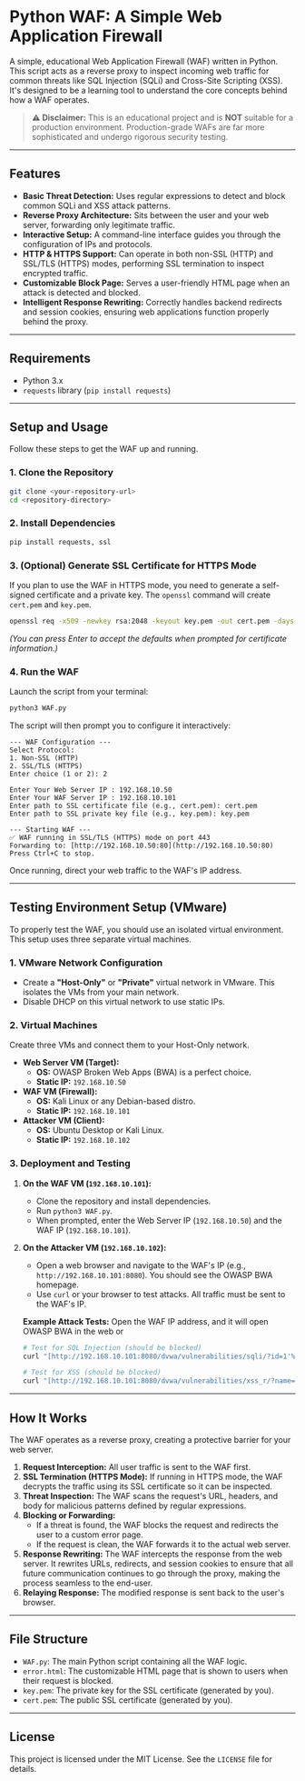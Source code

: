 # Python WAF: A Simple Web Application Firewall

A simple, educational Web Application Firewall (WAF) written in Python. This script acts as a reverse proxy to inspect incoming web traffic for common threats like SQL Injection (SQLi) and Cross-Site Scripting (XSS). It's designed to be a learning tool to understand the core concepts behind how a WAF operates.

> **⚠️ Disclaimer:** This is an educational project and is **NOT** suitable for a production environment. Production-grade WAFs are far more sophisticated and undergo rigorous security testing.

---

## Features

-   **Basic Threat Detection:** Uses regular expressions to detect and block common SQLi and XSS attack patterns.
-   **Reverse Proxy Architecture:** Sits between the user and your web server, forwarding only legitimate traffic.
-   **Interactive Setup:** A command-line interface guides you through the configuration of IPs and protocols.
-   **HTTP & HTTPS Support:** Can operate in both non-SSL (HTTP) and SSL/TLS (HTTPS) modes, performing SSL termination to inspect encrypted traffic.
-   **Customizable Block Page:** Serves a user-friendly HTML page when an attack is detected and blocked.
-   **Intelligent Response Rewriting:** Correctly handles backend redirects and session cookies, ensuring web applications function properly behind the proxy.

---

## Requirements

-   Python 3.x
-   `requests` library (`pip install requests`)

---

## Setup and Usage

Follow these steps to get the WAF up and running.

### 1. Clone the Repository

```bash
git clone <your-repository-url>
cd <repository-directory>
```

### 2. Install Dependencies

```bash
pip install requests, ssl
```

### 3. (Optional) Generate SSL Certificate for HTTPS Mode

If you plan to use the WAF in HTTPS mode, you need to generate a self-signed certificate and a private key. The `openssl` command will create `cert.pem` and `key.pem`.

```bash
openssl req -x509 -newkey rsa:2048 -keyout key.pem -out cert.pem -days 365 -nodes
```
*(You can press Enter to accept the defaults when prompted for certificate information.)*

### 4. Run the WAF

Launch the script from your terminal:

```bash
python3 WAF.py
```

The script will then prompt you to configure it interactively:

```
--- WAF Configuration ---
Select Protocol:
1. Non-SSL (HTTP)
2. SSL/TLS (HTTPS)
Enter choice (1 or 2): 2

Enter Your Web Server IP : 192.168.10.50
Enter Your WAF Server IP : 192.168.10.101
Enter path to SSL certificate file (e.g., cert.pem): cert.pem
Enter path to SSL private key file (e.g., key.pem): key.pem

--- Starting WAF ---
✅ WAF running in SSL/TLS (HTTPS) mode on port 443
Forwarding to: [http://192.168.10.50:80](http://192.168.10.50:80)
Press Ctrl+C to stop.
```

Once running, direct your web traffic to the WAF's IP address.

---

## Testing Environment Setup (VMware)

To properly test the WAF, you should use an isolated virtual environment. This setup uses three separate virtual machines.

### 1. VMware Network Configuration

-   Create a **"Host-Only"** or **"Private"** virtual network in VMware. This isolates the VMs from your main network.
-   Disable DHCP on this virtual network to use static IPs.

### 2. Virtual Machines

Create three VMs and connect them to your Host-Only network.

-   **Web Server VM (Target):**
    -   **OS:** OWASP Broken Web Apps (BWA) is a perfect choice.
    -   **Static IP:** `192.168.10.50`
-   **WAF VM (Firewall):**
    -   **OS:** Kali Linux or any Debian-based distro.
    -   **Static IP:** `192.168.10.101`
-   **Attacker VM (Client):**
    -   **OS:** Ubuntu Desktop or Kali Linux.
    -   **Static IP:** `192.168.10.102`

### 3. Deployment and Testing

1.  **On the WAF VM (`192.168.10.101`):**
    -   Clone the repository and install dependencies.
    -   Run `python3 WAF.py`.
    -   When prompted, enter the Web Server IP (`192.168.10.50`) and the WAF IP (`192.168.10.101`).

2.  **On the Attacker VM (`192.168.10.102`):**
    -   Open a web browser and navigate to the WAF's IP (e.g., `http://192.168.10.101:8080`). You should see the OWASP BWA homepage.
    -   Use `curl` or your browser to test attacks. All traffic must be sent to the WAF's IP.

    **Example Attack Tests:**
    Open the WAF IP address, and it will open OWASP BWA in the web
    or
    ```bash
    # Test for SQL Injection (should be blocked)
    curl "[http://192.168.10.101:8080/dvwa/vulnerabilities/sqli/?id=1'%20OR%20'1'='1&Submit=Submit#](http://192.168.10.101:8080/dvwa/vulnerabilities/sqli/?id=1'%20OR%20'1'='1&Submit=Submit#)"

    # Test for XSS (should be blocked)
    curl "[http://192.168.10.101:8080/dvwa/vulnerabilities/xss_r/?name=](http://192.168.10.101:8080/dvwa/vulnerabilities/xss_r/?name=)<script>alert('xss')</script>"
    ```

---

## How It Works

The WAF operates as a reverse proxy, creating a protective barrier for your web server.

1.  **Request Interception:** All user traffic is sent to the WAF first.
2.  **SSL Termination (HTTPS Mode):** If running in HTTPS mode, the WAF decrypts the traffic using its SSL certificate so it can be inspected.
3.  **Threat Inspection:** The WAF scans the request's URL, headers, and body for malicious patterns defined by regular expressions.
4.  **Blocking or Forwarding:**
    -   If a threat is found, the WAF blocks the request and redirects the user to a custom error page.
    -   If the request is clean, the WAF forwards it to the actual web server.
5.  **Response Rewriting:** The WAF intercepts the response from the web server. It rewrites URLs, redirects, and session cookies to ensure that all future communication continues to go through the proxy, making the process seamless to the end-user.
6.  **Relaying Response:** The modified response is sent back to the user's browser.

---

## File Structure

-   `WAF.py`: The main Python script containing all the WAF logic.
-   `error.html`: The customizable HTML page that is shown to users when their request is blocked.
-   `key.pem`: The private key for the SSL certificate (generated by you).
-   `cert.pem`: The public SSL certificate (generated by you).

---

## License

This project is licensed under the MIT License. See the `LICENSE` file for details.

